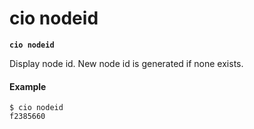 # cio nodeid

**`cio nodeid`**

Display node id. New node id is generated if none exists.

#### **Example**

```
$ cio nodeid
f2385660
```
